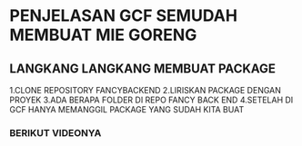 # PENJELASAN GCF SEMUDAH MEMBUAT MIE GORENG


## LANGKANG LANGKANG MEMBUAT PACKAGE
1.CLONE REPOSITORY FANCYBACKEND
2.LIRISKAN PACKAGE DENGAN PROYEK
3.ADA BERAPA FOLDER DI REPO FANCY BACK END
4.SETELAH DI GCF HANYA MEMANGGIL PACKAGE YANG SUDAH KITA BUAT

### BERIKUT VIDEONYA
